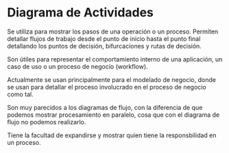 # Diagrama de Actividades

Se utiliza para mostrar los pasos de una operación o un proceso. Permiten detallar flujos de trabajo desde el punto de inicio hasta el punto final detallando los puntos de decisión, bifurcaciones y rutas de decisión. 

Son útiles para representar el comportamiento interno de una aplicación, un caso de uso o un proceso de negocio (workflow). 

Actualmente se usan principalmente para el modelado de negocio, donde se usan para detallar el proceso involucrado en el proceso de negocio
como tal. 

Son muy parecidos a los diagramas de flujo, con la diferencia de que podemos mostrar procesamiento en paralelo, cosa que con el diagrama de flujo no podemos realizarlo.

Tiene la facultad de expandirse y mostrar quien tiene la responsbilidad en un proceso. 
